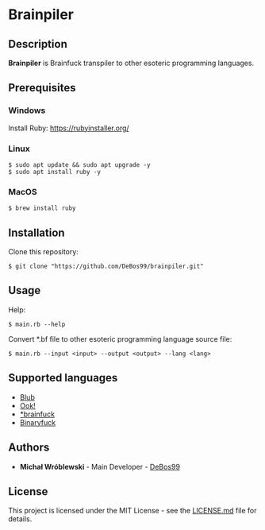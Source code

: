 # Brainpiler

## Description

**Brainpiler** is Brainfuck transpiler to other esoteric programming languages.

## Prerequisites

### Windows

Install Ruby: https://rubyinstaller.org/

### Linux

```
$ sudo apt update && sudo apt upgrade -y
$ sudo apt install ruby -y
```

### MacOS

`$ brew install ruby`

## Installation

Clone this repository:

`$ git clone "https://github.com/DeBos99/brainpiler.git"`

## Usage

Help:

`$ main.rb --help`

Convert \*.bf file to other esoteric programming language source file:

`$ main.rb --input <input> --output <output> --lang <lang>`

## Supported languages

* [Blub](https://esolangs.org/wiki/Blub)
* [Ook!](https://esolangs.org/wiki/ook!)
* [\*brainfuck](https://esolangs.org/wiki/*brainfuck)
* [Binaryfuck](https://esolangs.org/wiki/Binaryfuck)

## Authors

* **Michał Wróblewski** - Main Developer - [DeBos99](https://github.com/DeBos99)

## License

This project is licensed under the MIT License - see the [LICENSE.md](LICENSE.md) file for details.
